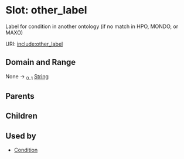 
# Slot: other_label


Label for condition in another ontology (if no match in HPO, MONDO, or MAXO)

URI: [include:other_label](https://w3id.org/include/other_label)


## Domain and Range

None &#8594;  <sub>0..1</sub> [String](types/String.md)

## Parents


## Children


## Used by

 * [Condition](Condition.md)
